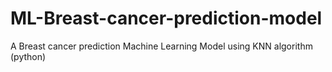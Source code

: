 # ML-Breast-cancer-prediction-model
A Breast cancer prediction Machine Learning Model using KNN algorithm (python)
